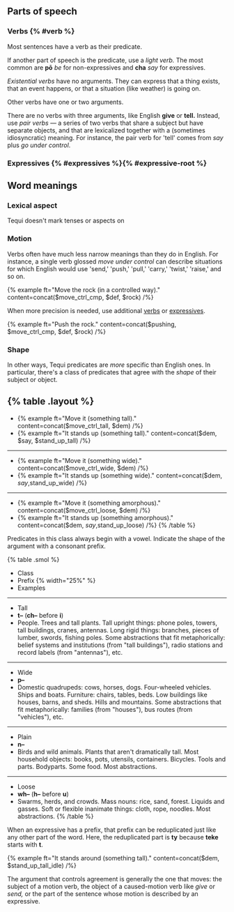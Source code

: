 

## Parts of speech

### Verbs {% #verb %}

Most sentences have a verb as their predicate. 

If another part of speech is the predicate, use a _light verb._ The most common are **pō** _be_ for non-expressives and **cha** _say_ for expressives.

_Existential verbs_ have no arguments. They can express that a thing exists, that an event happens, or that a situation (like weather) is going on.

Other verbs have one or two arguments.

There are no verbs with three arguments, like English **give** or **tell.** Instead, use _pair verbs_ — a series of two verbs that share a subject but have separate objects, and that are lexicalized together with a (sometimes idiosyncratic) meaning. For instance, the pair verb for 'tell' comes from _say_ plus _go under control_.

### Expressives {% #expressives %}{% #expressive-root %}


## Word meanings

### Lexical aspect

Tequi doesn't mark tenses or aspects on 

### Motion

Verbs often have much less narrow meanings than they do in English. For instance, a single verb glossed _move under control_ can describe situations for which English would use 'send,' 'push,' 'pull,' 'carry,' 'twist,' 'raise,' and so on.

{% example ft="Move the rock (in a controlled way)." content=concat($move_ctrl_cmp, $def, $rock) /%}

When more precision is needed, use additional [verbs](#verbs) or [expressives](#expressives).

{% example ft="Push the rock." content=concat($pushing, $move_ctrl_cmp, $def, $rock) /%}

### Shape

In other ways, Tequi predicates are _more_ specific than English ones. In particular, there's a class of predicates that agree with the _shape_ of their subject or object.

{% table .layout %}
---
- {% example ft="Move it (something tall)." content=concat($move_ctrl_tall, $dem) /%}
- {% example ft="It stands up (something tall)." content=concat($dem, $say, $stand_up_tall) /%}
---
- {% example ft="Move it (something wide)." content=concat($move_ctrl_wide, $dem) /%}
- {% example ft="It stands up (something wide)." content=concat($dem, $say,$stand_up_wide) /%}
---
- {% example ft="Move it (something amorphous)." content=concat($move_ctrl_loose, $dem) /%}
- {% example ft="It stands up (something amorphous)." content=concat($dem, $say,$stand_up_loose) /%}
{% /table %}

Predicates in this class always begin with a vowel. Indicate the shape of the argument with a consonant prefix.

{% table .smol %}
- Class 
- Prefix {% width="25%" %}
- Examples
---
- Tall 
- **t–** (**ch–** before **i**)
- People. Trees and tall plants.  Tall upright things: phone poles, towers, tall buildings, cranes, antennas. Long rigid things: branches, pieces of lumber, swords, fishing poles. Some abstractions that fit metaphorically: belief systems and institutions (from "tall buildings"), radio stations and record labels (from "antennas"), etc. 
---
- Wide
- **p–**
-  Domestic quadrupeds: cows, horses, dogs. Four-wheeled vehicles. 
  Ships and boats. Furniture: chairs, tables, beds. Low buildings like houses, barns, and sheds. Hills and mountains. Some abstractions that fit metaphorically: families (from "houses"), bus routes (from "vehicles"), etc. 
---
- Plain
- **n–**
-  Birds and wild animals. Plants that aren't dramatically tall. 
  Most household objects: books, pots, utensils, containers. Bicycles. Tools and parts. Bodyparts. Some food. Most abstractions. 
---
- Loose
- **wh–** (**h–** before **u**)
- Swarms, herds, and crowds. Mass nouns: rice, sand, forest. Liquids and gasses. Soft or flexible inanimate things: cloth, rope, noodles. Most abstractions. 
{% /table %}

When an expressive has a prefix, that prefix can be reduplicated just like any other part of the word. Here, the reduplicated part is **ty** because **teke** starts with **t**.

{% example ft="It stands around (something tall)." content=concat($dem, $stand_up_tall_idle) /%}

The argument that controls agreement is generally the one that moves: the subject of a motion verb, the object of a caused-motion verb like _give_ or _send,_ or the part of the sentence whose motion is described by an expressive. 